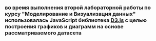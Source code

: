 ### во время выполнения второй лабораторной работы по курсу "Моделирование и Визуализация данных" использовалась JavaScript библиотека **[D3.js](https://d3js.org/)** с целью построения графиков и диаграмм на основе рассматриваемого датасета
